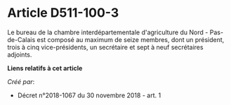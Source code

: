 # Article D511-100-3

Le bureau de la chambre interdépartementale d'agriculture du Nord - Pas-de-Calais est composé au maximum de seize membres,
dont un président, trois à cinq vice-présidents, un secrétaire et sept à neuf secrétaires adjoints.

**Liens relatifs à cet article**

_Créé par_:

  - Décret n°2018-1067 du 30 novembre 2018 - art. 1
